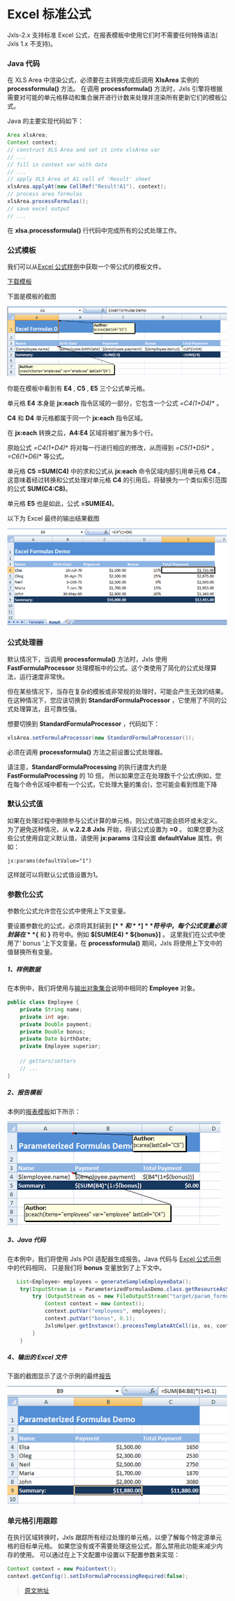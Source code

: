 # Excel 标准公式

Jxls-2.x 支持标准 Excel 公式，在报表模板中使用它们时不需要任何特殊语法( Jxls 1.x 不支持)。

### Java 代码

在 XLS Area 中渲染公式，必须要在主转换完成后调用 **XlsArea** 实例的 **processformula()** 方法。
在调用 **processformula()** 方法时，Jxls 引擎将根据需要对可能的单元格移动和集合展开进行计数来处理并渲染所有更新它们的模板公式。

Java 的主要实现代码如下：

```java
Area xlsArea;
Context context;
// construct XLS Area and set it into xlsArea var
// ...
// fill in context var with data
// ...
// apply XLS Area at A1 cell of 'Result' sheet
xlsArea.applyAt(new CellRef("Result!A1"), context);
// process area formulas
xlsArea.processFormulas();
// save excel output
// ...
```

在 **xlsa.processformula()** 行代码中完成所有的公式处理工作。

### 公式模板

我们可以从[Excel 公式样例](http://jxls.sourceforge.net/samples/excel_formulas.html)中获取一个带公式的模板文件。

[下载模板](http://jxls.sourceforge.net/xls/formulas_template.xls)

下面是模板的截图

![Excel 公式模板截图](static/formulas_template.png)

你能在模板中看到有 **E4** , **C5** , **E5** 三个公式单元格。

单元格 **E4** 本身是 **jx:each** 指令区域的一部分，它包含一个公式 **=C4*(1+D4)** 。

**C4** 和 **D4** 单元格都属于同一个 **jx:each** 指令区域。

在 **jx:each** 转换之后，**A4:E4** 区域将被扩展为多个行。

原始公式 **=C4*(1+D4)** 将对每一行进行相应的修改，从而得到 **=C5*(1+D5)** ， **=C6*(1+D6)** 等公式。

单元格 **C5** **=SUM(C4)** 中的求和公式从 **jx:each** 命令区域内部引用单元格 **C4** 。
这意味着经过转换和公式处理对单元格 **C4** 的引用后，将替换为一个类似索引范围的公式 **SUM(C4:C8)**。

单元格 **E5** 也是如此，公式 **=SUM(E4)**。

以下为 Excel 最终的输出结果截图

![Excel 公式模板输出结果](static/formulas_output.png)

### 公式处理器

默认情况下，当调用 **processformula()** 方法时，Jxls 使用 **FastFormulaProcessor** 处理模板中的公式。这个类使用了简化的公式处理算法，运行速度非常快。

但在某些情况下，当存在复杂的模板或非常规的处理时，可能会产生无效的结果。在这种情况下，您应该切换到 **StandardFormulaProcessor** ，它使用了不同的公式处理算法，且可靠性强。

想要切换到 **StandardFormulaProcessor** ，代码如下：

```java
xlsArea.setFormulaProcessor(new StandardFormulaProcessor()); 
```

必须在调用 **processformula()** 方法之前设置公式处理器。

请注意，**StandardFormulaProcessing** 的执行速度大约是 **FastFormulaProcessing** 的 10 倍，
所以如果您正在处理数千个公式(例如，您在每个命令区域中都有一个公式，它处理大量的集合)，您可能会看到性能下降

### 默认公式值

如果在处理过程中删除参与公式计算的单元格，则公式值可能会损坏或未定义。
为了避免这种情况，从 **v.2.2.8** **Jxls** 开始，将该公式设置为 **=0** 。
如果您要为这些公式使用自定义默认值，请使用 **jx:params** 注释设置 **defaultValue** 属性。例如：

```text
jx:params(defaultValue="1")
```

这样就可以将默认公式值设置为1。

### 参数化公式

参数化公式允许您在公式中使用上下文变量。

要设置参数化的公式，必须将其封装到 **$[** 和 **]** 符号中，每个公式变量必须封装在 **$\{** 和 **}** 符号中。例如 **$[SUM(E4) * ${bonus}]** 。
这里我们在公式中使用了‘ bonus ’上下文变量。在 **processformula()** 期间，Jxls 将使用上下文中的值替换所有变量。

##### 1、样例数据

在本例中，我们将使用与[输出对象集合](http://jxls.sourceforge.net/samples/object_collection.html)说明中相同的 **Employee** 对象。

```java
public class Employee {
    private String name;
    private int age;
    private Double payment;
    private Double bonus;
    private Date birthDate;
    private Employee superior;

    // getters/setters
    // ...
}
```

##### 2、报告模板

本例的[报表模板](本例的报表模板如下所示)如下所示：

![报表模板](static/param_formulas_template.png)

##### 3、Java 代码

在本例中，我们将使用 Jxls POI 适配器生成报告。Java 代码与 [Excel 公式示例](http://jxls.sourceforge.net/samples/excel_formulas.html)中的代码相同，
只是我们将 **bonus** 变量放到了上下文中。

```java
   List<Employee> employees = generateSampleEmployeeData();
    try(InputStream is = ParameterizedFormulasDemo.class.getResourceAsStream("param_formulas_template.xls")) {
        try (OutputStream os = new FileOutputStream("target/param_formulas_output.xls")) {
            Context context = new Context();
            context.putVar("employees", employees);
            context.putVar("bonus", 0.1);
            JxlsHelper.getInstance().processTemplateAtCell(is, os, context, "Result!A1");
        }
    }
```

##### 4、输出的 Excel 文件

下面的截图显示了这个示例的最终[报告](http://jxls.sourceforge.net/xls/param_formulas_output.xls)

![报表模板](static/param_formulas_output.png)

### 单元格引用跟踪

在执行区域转换时，Jxls 跟踪所有经过处理的单元格，以便了解每个特定源单元格的目标单元格。
如果您没有或不需要处理这些公式，那么禁用此功能来减少内存的使用。
可以通过在上下文配置中设置以下配置参数来实现：

```java
Context context = new PoiContext();
context.getConfig().setIsFormulaProcessingRequired(false);
```

> [原文地址](http://jxls.sourceforge.net/reference/grid_command.html)

